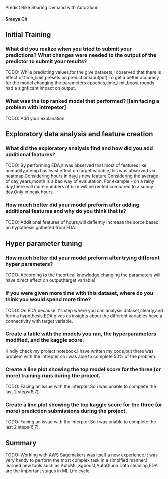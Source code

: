 Predict Bike Sharing Demand with AutoGluon 
#### Sreeya Ch

## Initial Training
### What did you realize when you tried to submit your predictions? What changes were needed to the output of the predictor to submit your results?
TODO: While predicting values,for the give datasets,i observed that there is effect of time_limit,presets on predictions(output).To get a better accuracy for the model changing the parameters epoches,time_limit,boost rounds had a signficant impact on output.

### What was the top ranked model that performed? [Iam facing a problem with intrepetor]
TODO: Add your explanation

## Exploratory data analysis and feature creation
### What did the exploratory analysis find and how did you add additional features?
TODO: By performing EDA,it was observed that most of features like humudity,atemp has least effect on target variable,this was observed via heatmap.Considering hours in day,is new feature.Considering the average of day,years,month is a bad way of evalutation.
For example - on a rainy day,there will more numbers of bike will be rented compared to a sunny day.Only in peak hours.

### How much better did your model preform after adding additional features and why do you think that is?
TODO: Additional features of hours,will defiently increase the sorce based on hypothesis gathered from EDA.

## Hyper parameter tuning
### How much better did your model preform after trying different hyper parameters?
TODO: According to the theortical knowledge,changing the parameters will have direct effect on output(target variable)

### If you were given more time with this dataset, where do you think you would spend more time?
TODO: On EDA,because it's step where you can analysis dataset,clearly,and form a hypothesis.EDA gives us insights about the different variables have a connectivity with target variable.

### Create a table with the models you ran, the hyperparameters modified, and the kaggle score.
Kindly check my project notebook.I have written my code,but there was problem with the intrepter so i was able to complete 50% of the problem.
### Create a line plot showing the top model score for the three (or more) training runs during the project.

TODO: Facing an issue with the interpter.So i was unable to complete the last 2 steps(6,7).

### Create a line plot showing the top kaggle score for the three (or more) prediction submissions during the project.

TODO: Facing an issue with the interpter.So i was unable to complete the last 2 steps(6,7).

## Summary
TODO: Working with AWS Sagemakers was itself a new experience.It was very handy to perform the most complex task in a simplfied manner.I learned new tools such as AutoML,Xgboost,AutoGluon.Data cleaning,EDA are the important stages in ML Life cycle.

